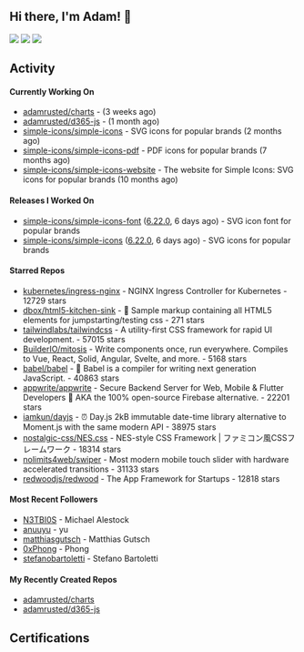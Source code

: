 ## Hi there, I'm Adam! 👋

[![](https://img.shields.io/badge/-@adamrusted-%231DA1F2?style=for-the-badge&logo=twitter&logoColor=ffffff)](https://twitter.com/adamrusted)
[![](https://img.shields.io/badge/-@adamrusted-%23E1306C?style=for-the-badge&logo=instagram&logoColor=ffffff)](https://www.instagram.com/adamrusted/)
[![](https://img.shields.io/badge/-@adamrusted-%230A66C2?style=for-the-badge&logo=linkedin&logoColor=ffffff)](https://www.linkedin.com/in/adamrusted/)

## Activity

#### Currently Working On

- [adamrusted/charts](https://github.com/adamrusted/charts) -  (3 weeks ago)
- [adamrusted/d365-js](https://github.com/adamrusted/d365-js) -  (1 month ago)
- [simple-icons/simple-icons](https://github.com/simple-icons/simple-icons) - SVG icons for popular brands (2 months ago)
- [simple-icons/simple-icons-pdf](https://github.com/simple-icons/simple-icons-pdf) - PDF icons for popular brands (7 months ago)
- [simple-icons/simple-icons-website](https://github.com/simple-icons/simple-icons-website) - The website for Simple Icons: SVG icons for popular brands  (10 months ago)

#### Releases I Worked On

- [simple-icons/simple-icons-font](https://github.com/simple-icons/simple-icons-font) ([6.22.0](https://github.com/simple-icons/simple-icons-font/releases/tag/6.22.0), 6 days ago) - SVG icon font for popular brands
- [simple-icons/simple-icons](https://github.com/simple-icons/simple-icons) ([6.22.0](https://github.com/simple-icons/simple-icons/releases/tag/6.22.0), 6 days ago) - SVG icons for popular brands

#### Starred Repos

- [kubernetes/ingress-nginx](https://github.com/kubernetes/ingress-nginx) - NGINX Ingress Controller for Kubernetes - 12729 stars
- [dbox/html5-kitchen-sink](https://github.com/dbox/html5-kitchen-sink) - :potable_water: Sample markup containing all HTML5 elements for jumpstarting/testing css - 271 stars
- [tailwindlabs/tailwindcss](https://github.com/tailwindlabs/tailwindcss) - A utility-first CSS framework for rapid UI development. - 57015 stars
- [BuilderIO/mitosis](https://github.com/BuilderIO/mitosis) - Write components once, run everywhere. Compiles to Vue, React, Solid, Angular, Svelte, and more.  - 5168 stars
- [babel/babel](https://github.com/babel/babel) - 🐠 Babel is a compiler for writing next generation JavaScript. - 40863 stars
- [appwrite/appwrite](https://github.com/appwrite/appwrite) - Secure Backend Server for Web, Mobile &amp; Flutter Developers 🚀 AKA the 100% open-source Firebase alternative. - 22201 stars
- [iamkun/dayjs](https://github.com/iamkun/dayjs) - ⏰ Day.js 2kB immutable date-time library alternative to Moment.js with the same modern API - 38975 stars
- [nostalgic-css/NES.css](https://github.com/nostalgic-css/NES.css) - NES-style CSS Framework | ファミコン風CSSフレームワーク - 18314 stars
- [nolimits4web/swiper](https://github.com/nolimits4web/swiper) - Most modern mobile touch slider with hardware accelerated transitions - 31133 stars
- [redwoodjs/redwood](https://github.com/redwoodjs/redwood) - The App Framework for Startups - 12818 stars

#### Most Recent Followers

- [N3TBI0S](https://github.com/N3TBI0S) - Michael Alestock
- [anuuyu](https://github.com/anuuyu) - yu
- [matthiasgutsch](https://github.com/matthiasgutsch) - Matthias Gutsch
- [0xPhong](https://github.com/0xPhong) - Phong
- [stefanobartoletti](https://github.com/stefanobartoletti) - Stefano Bartoletti

#### My Recently Created Repos

- [adamrusted/charts](https://github.com/adamrusted/charts)
- [adamrusted/d365-js](https://github.com/adamrusted/d365-js)

## Certifications

<!--START_SECTION:badges-->
<!--END_SECTION:badges-->

